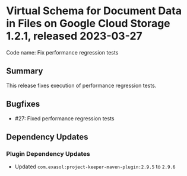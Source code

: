 # Virtual Schema for Document Data in Files on Google Cloud Storage 1.2.1, released 2023-03-27

Code name: Fix performance regression tests

## Summary

This release fixes execution of performance regression tests.

## Bugfixes

* #27: Fixed performance regression tests

## Dependency Updates

### Plugin Dependency Updates

* Updated `com.exasol:project-keeper-maven-plugin:2.9.5` to `2.9.6`
